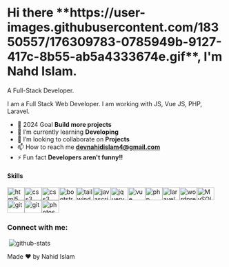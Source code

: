 
<h1 align="left">Hi there **https://user-images.githubusercontent.com/18350557/176309783-0785949b-9127-417c-8b55-ab5a4333674e.gif**, I'm Nahd Islam. </h1>
<p>A Full-Stack Developer.</p> 
I am a Full Stack Web Developer. I am working with JS, Vue JS, PHP, Laravel.

- 🔭 2024 Goal **Build more projects**
- 🌱 I’m currently learning **Developing**
- 👯 I’m looking to collaborate on **Projects**
- 📫 How to reach me **devnahidislam4@gmail.com**
- ⚡ Fun fact **Developers aren't funny!!**
  
<h4>Skills</h4> 
<div style="display: flex; align-items:left; flex-wrap: wrap;">
  <img src="https://cdn.jsdelivr.net/gh/devicons/devicon/icons/html5/html5-original.svg" width="40" height="30" alt="html5 logo"  /><img src="https://cdn.jsdelivr.net/gh/devicons/devicon/icons/css3/css3-original.svg" width="40" height="30" alt="css3 logo"  /><img src="https://cdn.jsdelivr.net/gh/devicons/devicon/icons/sass/sass-original.svg" width="40" height="30" alt="css3 logo"  /><img src="https://cdn.jsdelivr.net/gh/devicons/devicon/icons/bootstrap/bootstrap-original.svg" width="40" height="30" alt="bootstrap logo"  /><img src="https://cdn.jsdelivr.net/gh/devicons/devicon/icons/tailwindcss/tailwindcss-original.svg" width="40" height="30" alt="tailwindcss logo"  /><img src="https://cdn.jsdelivr.net/gh/devicons/devicon/icons/javascript/javascript-original.svg" width="40" height="30" alt="javascript logo"  /><img src="https://cdn.jsdelivr.net/gh/devicons/devicon/icons/jquery/jquery-original.svg" width="40" height="30" alt="jquery logo"  /><img src="https://cdn.jsdelivr.net/gh/devicons/devicon/icons/vuejs/vuejs-original.svg" width="40" height="30" alt="vue logo"  /><img src="https://cdn.jsdelivr.net/gh/devicons/devicon/icons/php/php-original.svg" width="40" height="30" alt="php logo"  /><img src="https://cdn.jsdelivr.net/gh/devicons/devicon/icons/laravel/laravel-original.svg" width="40" height="30" alt="laravel logo"  /><img src="https://cdn.jsdelivr.net/gh/devicons/devicon/icons/wordpress/wordpress-original.svg" width="40" height="30" alt="wordpresslogo"  /><img src="https://cdn.jsdelivr.net/gh/devicons/devicon/icons/mysql/mysql-original.svg" width="40" height="30" alt="MySQL"  />
  <img src="https://cdn.jsdelivr.net/gh/devicons/devicon/icons/git/git-original.svg" width="40" height="30" alt="git"  /><img src="https://cdn.jsdelivr.net/gh/devicons/devicon/icons/github/github-original.svg" width="40" height="30" alt="git"  /><img src="https://cdn.jsdelivr.net/gh/devicons/devicon/icons/photoshop/photoshop-original.svg" width="40" height="30" alt="photoshop"  />
</div>



<h3 align="left">Connect with me:</h3>
<p>&nbsp;<img align="center" src="https://github-readme-stats.vercel.app/api?username=mnahidislam39" alt="github-stats" /></p>

Made ❤ by Nahid Islam 
